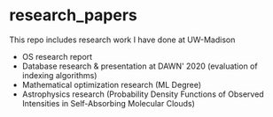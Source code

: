# research_papers
This repo includes research work I have done at UW-Madison

- OS research report
- Database research & presentation at DAWN' 2020 (evaluation of indexing algorithms)
- Mathematical optimization research (ML Degree)
- Astrophysics research (Probability Density Functions of Observed Intensities in Self-Absorbing Molecular Clouds)
